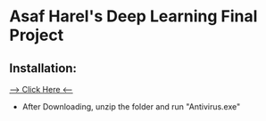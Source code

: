 # Asaf Harel's Deep Learning Final Project
## Installation:
[--> Click Here <--](https://docs.google.com/document/d/14Uei0gc68FYPLLhTsdzWDbAMpPMlFepLH4rlMgAKnpY/edit?usp=sharing)

- After Downloading, unzip the folder and run "Antivirus.exe"
